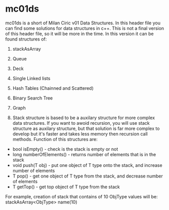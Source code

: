 # mc01ds

mc01ds is a short of Milan Ciric v01 Data Structures. In this header file you can find some solutions for data structures in c++. 
This is not a final version of this header file, so it will be more in the time. In this version it can be found structures of:
1. stackAsArray
2. Queue
3. Deck
4. Single Linked lists
5. Hash Tables (Chainned and Scattered)
6. Binary Search Tree
7. Graph

1. Stack structure is based to be a auxilary structure for more complex data structures. If you want to awoid recursion, you will
use stack structure as auxilary structure, but that solution is far more complex to develop but it's faster and takes less memory
then recursion call methods. Function of this structures are:

- bool isEmpty()            - check is the stack is empty or not
- long numberOfElements()   - returns number of elements that is in the stack
- void push(T obj)          - put one object of T type onto the stack, and increase number of elements
- T pop()                   - get one object of T type from the stack, and decrease number of elements
- T getTop()                - get top object of T type from the stack

For example, creation of stack that contains of 10 ObjType values will be:   stackAsArray\<ObjType\> name(10)

